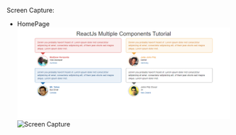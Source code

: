 Screen Capture:
  - HomePage
![Screen Capture](https://github.com/guinslym/reactjs-component-tutorial/blob/master/screenshots/tutorial-one.png "Logo Title Text 1")
![Screen Capture](https://github.com/guinslym/reactjs-component-tutorial/blob/master/screenshots/selectfield "Logo Title Text 1")
